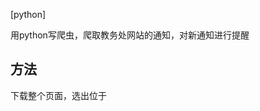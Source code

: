 [python]

用python写爬虫，爬取教务处网站的通知，对新通知进行提醒

## 方法

下载整个页面，选出位于<title>标签中的游泳信息，写入1.txt中，  
打开1.txt,读取第一行，与最新读取的网页中的第一个信息进行对比，   
如果不同则发送邮件，邮件内容为通知标题。



## 问题
 已全部解决   
 理论上行得通   
 实践通过修改1.txt使内容不同，邮件发送成功
 
 漏洞在于如果在计划任务时间内更新了多条通知，只能提醒更新了一条
 
##用法
 修改收信人的邮箱地址，服务器git clone 后添加计划任务
 
## demo
完整的程序在operation.py中
